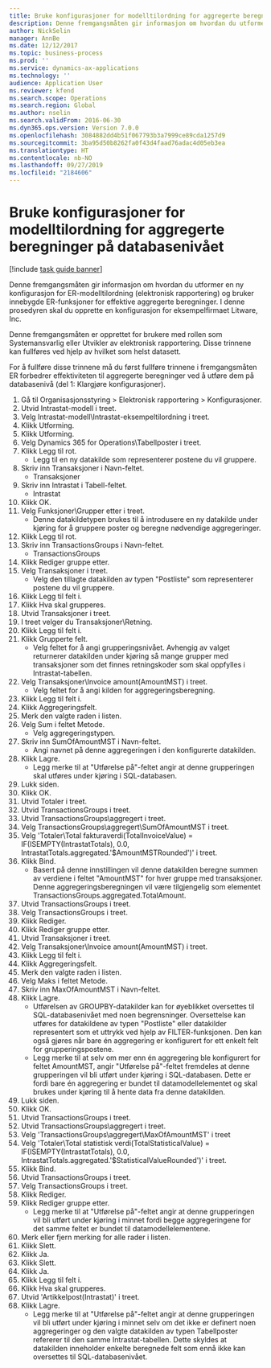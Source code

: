 ```yaml
---
title: Bruke konfigurasjoner for modelltilordning for aggregerte beregninger på databasenivået
description: Denne fremgangsmåten gir informasjon om hvordan du utformer en ny konfigurasjon for ER-modelltilordning (elektronisk rapportering) og bruker innebygde ER-funksjoner for effektive aggregerte beregninger.
author: NickSelin
manager: AnnBe
ms.date: 12/12/2017
ms.topic: business-process
ms.prod: ''
ms.service: dynamics-ax-applications
ms.technology: ''
audience: Application User
ms.reviewer: kfend
ms.search.scope: Operations
ms.search.region: Global
ms.author: nselin
ms.search.validFrom: 2016-06-30
ms.dyn365.ops.version: Version 7.0.0
ms.openlocfilehash: 3084882dd4b51f067793b3a7999ce89cda1257d9
ms.sourcegitcommit: 3ba95d50b8262fa0f43d4faad76adac4d05eb3ea
ms.translationtype: HT
ms.contentlocale: nb-NO
ms.lasthandoff: 09/27/2019
ms.locfileid: "2184606"
---
```

# <a name="use-model-mapping-configurations-for-aggregate-calculations-at-the-database-level"></a>Bruke konfigurasjoner for modelltilordning for aggregerte beregninger på databasenivået

[!include [task guide banner](../../includes/task-guide-banner.md)]

Denne fremgangsmåten gir informasjon om hvordan du utformer en ny konfigurasjon for ER-modelltilordning (elektronisk rapportering) og bruker innebygde ER-funksjoner for effektive aggregerte beregninger. I denne prosedyren skal du opprette en konfigurasjon for eksempelfirmaet Litware, Inc. 

Denne fremgangsmåten er opprettet for brukere med rollen som Systemansvarlig eller Utvikler av elektronisk rapportering. Disse trinnene kan fullføres ved hjelp av hvilket som helst datasett.

 For å fullføre disse trinnene må du først fullføre trinnene i fremgangsmåten ER forbedrer effektiviteten til aggregerte beregninger ved å utføre dem på databasenivå (del 1: Klargjøre konfigurasjoner).

1. Gå til Organisasjonsstyring > Elektronisk rapportering > Konfigurasjoner.
2. Utvid Intrastat-modell i treet.
3. Velg Intrastat-modell\Intrastat-eksempeltilordning i treet.
4. Klikk Utforming.
5. Klikk Utforming.
6. Velg Dynamics 365 for Operations\Tabellposter i treet.
7. Klikk Legg til rot.
    * Legg til en ny datakilde som representerer postene du vil gruppere.  
8. Skriv inn Transaksjoner i Navn-feltet.
    * Transaksjoner  
9. Skriv inn Intrastat i Tabell-feltet.
    * Intrastat  
10. Klikk OK.
11. Velg Funksjoner\Grupper etter i treet.
    * Denne datakildetypen brukes til å introdusere en ny datakilde under kjøring for å gruppere poster og beregne nødvendige aggregeringer.  
12. Klikk Legg til rot.
13. Skriv inn TransactionsGroups i Navn-feltet.
    * TransactionsGroups  
14. Klikk Rediger gruppe etter.
15. Velg Transaksjoner i treet.
    * Velg den tillagte datakilden av typen "Postliste" som representerer postene du vil gruppere.  
16. Klikk Legg til felt i.
17. Klikk Hva skal grupperes.
18. Utvid Transaksjoner i treet.
19. I treet velger du Transaksjoner\Retning.
20. Klikk Legg til felt i.
21. Klikk Grupperte felt.
    * Velg feltet for å angi grupperingsnivået. Avhengig av valget returnerer datakilden under kjøring så mange grupper med transaksjoner som det finnes retningskoder som skal oppfylles i Intrastat-tabellen.  
22. Velg Transaksjoner\Invoice amount(AmountMST) i treet.
    * Velg feltet for å angi kilden for aggregeringsberegning.  
23. Klikk Legg til felt i.
24. Klikk Aggregeringsfelt.
25. Merk den valgte raden i listen.
26. Velg Sum i feltet Metode.
    * Velg aggregeringstypen.  
27. Skriv inn SumOfAmountMST i Navn-feltet.
    * Angi navnet på denne aggregeringen i den konfigurerte datakilden.  
28. Klikk Lagre.
    * Legg merke til at "Utførelse på"-feltet angir at denne grupperingen skal utføres under kjøring i SQL-databasen.  
29. Lukk siden.
30. Klikk OK.
31. Utvid Totaler i treet.
32. Utvid TransactionsGroups i treet.
33. Utvid TransactionsGroups\aggregert i treet.
34. Velg TransactionsGroups\aggregert\SumOfAmountMST i treet.
35. Velg 'Totaler\Total fakturaverdi(TotalInvoiceValue) = IF(ISEMPTY(IntrastatTotals), 0.0, IntrastatTotals.aggregated.'$AmountMSTRounded')' i treet.
36. Klikk Bind.
    * Basert på denne innstillingen vil denne datakilden beregne summen av verdiene i feltet "AmountMST" for hver gruppe med transaksjoner. Denne aggregeringsberegningen vil være tilgjengelig som elementet TransactionsGroups.aggregated.TotalAmount.  
37. Utvid TransactionsGroups i treet.
38. Velg TransactionsGroups i treet.
39. Klikk Rediger.
40. Klikk Rediger gruppe etter.
41. Utvid Transaksjoner i treet.
42. Velg Transaksjoner\Invoice amount(AmountMST) i treet.
43. Klikk Legg til felt i.
44. Klikk Aggregeringsfelt.
45. Merk den valgte raden i listen.
46. Velg Maks i feltet Metode.
47. Skriv inn MaxOfAmountMST i Navn-feltet.
48. Klikk Lagre.
    * Utførelsen av GROUPBY-datakilder kan for øyeblikket oversettes til SQL-databasenivået med noen begrensninger. Oversettelse kan utføres for datakildene av typen "Postliste" eller datakilder representert som et uttrykk ved hjelp av FILTER-funksjonen. Den kan også gjøres når bare én aggregering er konfigurert for ett enkelt felt for grupperingspostene.  
    * Legg merke til at selv om mer enn én aggregering ble konfigurert for feltet AmountMST, angir "Utførelse på"-feltet fremdeles at denne grupperingen vil bli utført under kjøring i SQL-databasen. Dette er fordi bare én aggregering er bundet til datamodellelementet og skal brukes under kjøring til å hente data fra denne datakilden.  
49. Lukk siden.
50. Klikk OK.
51. Utvid TransactionsGroups i treet.
52. Utvid TransactionsGroups\aggregert i treet.
53. Velg 'TransactionsGroups\aggregert\MaxOfAmountMST' i treet
54. Velg 'Totaler\Total statistisk verdi(TotalStatisticalValue) = IF(ISEMPTY(IntrastatTotals), 0.0, IntrastatTotals.aggregated.'$StatisticalValueRounded')' i treet.
55. Klikk Bind.
56. Utvid TransactionsGroups i treet.
57. Velg TransactionsGroups i treet.
58. Klikk Rediger.
59. Klikk Rediger gruppe etter.
    * Legg merke til at "Utførelse på"-feltet angir at denne grupperingen vil bli utført under kjøring i minnet fordi begge aggregeringene for det samme feltet er bundet til datamodellelementene.   
60. Merk eller fjern merking for alle rader i listen.
61. Klikk Slett.
62. Klikk Ja.
63. Klikk Slett.
64. Klikk Ja.
65. Klikk Legg til felt i.
66. Klikk Hva skal grupperes.
67. Utvid 'Artikkelpost(Intrastat)' i treet.
68. Klikk Lagre.
    * Legg merke til at "Utførelse på"-feltet angir at denne grupperingen vil bli utført under kjøring i minnet selv om det ikke er definert noen aggregeringer og den valgte datakilden av typen Tabellposter refererer til den samme Intrastat-tabellen. Dette skyldes at datakilden inneholder enkelte beregnede felt som ennå ikke kan oversettes til SQL-databasenivået.  

